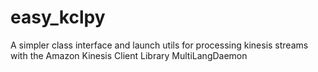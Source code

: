 # easy_kclpy
A simpler class interface and launch utils for processing kinesis streams with the Amazon Kinesis Client Library MultiLangDaemon
